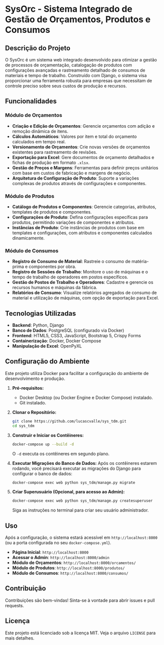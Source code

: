 # SysOrc - Sistema Integrado de Gestão de Orçamentos, Produtos e Consumos

## Descrição do Projeto

O SysOrc é um sistema web integrado desenvolvido para otimizar a gestão de processos de orçamentação, catalogação de produtos com configurações avançadas e rastreamento detalhado de consumos de materiais e tempo de trabalho. Construído com Django, o sistema visa proporcionar uma ferramenta robusta para empresas que necessitam de controle preciso sobre seus custos de produção e recursos.

## Funcionalidades

### Módulo de Orçamentos
- **Criação e Edição de Orçamentos**: Gerencie orçamentos com adição e remoção dinâmica de itens.
- **Cálculos Automáticos**: Valores por item e total do orçamento calculados em tempo real.
- **Versionamento de Orçamentos**: Crie novas versões de orçamentos existentes para rastreamento de revisões.
- **Exportação para Excel**: Gere documentos de orçamento detalhados e fichas de produção em formato `.xlsx`.
- **Gestão de Preços e Margens**: Ferramentas para definir preços unitários com base em custos de fabricação e margens de negócio.
- **Arquitetura de Configuração de Produto**: Suporte a variações complexas de produtos através de configurações e componentes.

### Módulo de Produtos
- **Catálogo de Produtos e Componentes**: Gerencie categorias, atributos, templates de produtos e componentes.
- **Configurações de Produto**: Defina configurações específicas para produtos, permitindo variações de componentes e atributos.
- **Instâncias de Produto**: Crie instâncias de produtos com base em templates e configurações, com atributos e componentes calculados dinamicamente.

### Módulo de Consumos
- **Registro de Consumo de Material**: Rastreie o consumo de matéria-prima e componentes por obra.
- **Registro de Sessões de Trabalho**: Monitore o uso de máquinas e o tempo de trabalho de operadores em postos específicos.
- **Gestão de Postos de Trabalho e Operadores**: Cadastre e gerencie os recursos humanos e máquinas da fábrica.
- **Relatórios de Consumo**: Visualize relatórios agregados de consumo de material e utilização de máquinas, com opção de exportação para Excel.

## Tecnologias Utilizadas

- **Backend**: Python, Django
- **Banco de Dados**: PostgreSQL (configurado via Docker)
- **Frontend**: HTML5, CSS3, JavaScript, Bootstrap 5, Crispy Forms
- **Containerização**: Docker, Docker Compose
- **Manipulação de Excel**: OpenPyXL

## Configuração do Ambiente

Este projeto utiliza Docker para facilitar a configuração do ambiente de desenvolvimento e produção.

1.  **Pré-requisitos:**
    *   Docker Desktop (ou Docker Engine e Docker Compose) instalado.
    *   Git instalado.

2.  **Clonar o Repositório:**
    ```bash
    git clone https://github.com/lucascvalle/sys_tdm.git
    cd sys_tdm
    ```

3.  **Construir e Iniciar os Contêineres:**
    ```bash
    docker-compose up --build -d
    ```
    O `-d` executa os contêineres em segundo plano.

4.  **Executar Migrações do Banco de Dados:**
    Após os contêineres estarem rodando, você precisará executar as migrações do Django para configurar o banco de dados:
    ```bash
    docker-compose exec web python sys_tdm/manage.py migrate
    ```

5.  **Criar Superusuário (Opcional, para acesso ao Admin):**
    ```bash
    docker-compose exec web python sys_tdm/manage.py createsuperuser
    ```
    Siga as instruções no terminal para criar seu usuário administrador.

## Uso

Após a configuração, o sistema estará acessível em `http://localhost:8000` (ou a porta configurada no seu `docker-compose.yml`).

-   **Página Inicial**: `http://localhost:8000`
-   **Acessar o Admin**: `http://localhost:8000/admin`
-   **Módulo de Orçamentos**: `http://localhost:8000/orcamentos/`
-   **Módulo de Produtos**: `http://localhost:8000/produtos/`
-   **Módulo de Consumos**: `http://localhost:8000/consumos/`

## Contribuição

Contribuições são bem-vindas! Sinta-se à vontade para abrir issues e pull requests.

## Licença

Este projeto está licenciado sob a licença MIT. Veja o arquivo `LICENSE` para mais detalhes.
